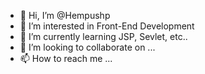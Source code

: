 - 👋 Hi, I’m @Hempushp
- 👀 I’m interested in Front-End Development
- 🌱 I’m currently learning JSP, Sevlet, etc..
- 💞️ I’m looking to collaborate on ...
- 📫 How to reach me ...

<!---
Hempushp/Hempushp is a ✨ special ✨ repository because its `README.md` (this file) appears on your GitHub profile.
You can click the Preview link to take a look at your changes.
--->
